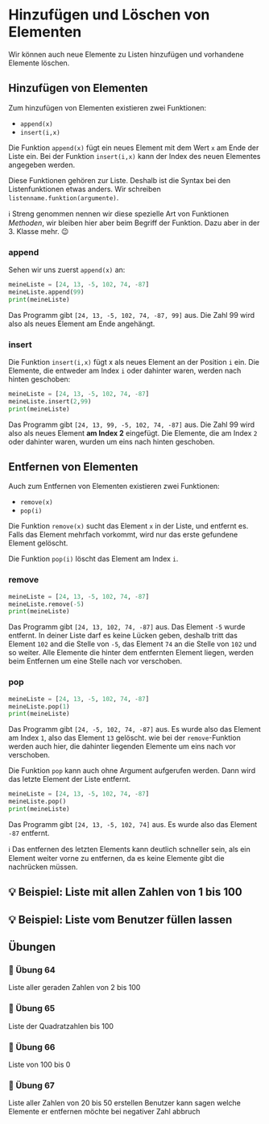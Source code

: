 # Hinzufügen und Löschen von Elementen

Wir können auch neue Elemente zu Listen hinzufügen
und vorhandene Elemente löschen.

## Hinzufügen von Elementen

Zum hinzufügen von Elementen existieren zwei Funktionen:

* `append(x)`
* `insert(i,x)`

Die Funktion `append(x)` fügt ein neues Element mit dem Wert
`x` am Ende der Liste ein. Bei der Funktion 
`insert(i,x)` kann der Index des neuen Elementes angegeben werden.

Diese Funktionen gehören zur Liste.
Deshalb ist die Syntax bei den Listenfunktionen etwas anders.
Wir schreiben `listenname.funktion(argumente)`.

ℹ️ Streng genommen nennen wir diese spezielle Art von
Funktionen *Methoden*, wir bleiben hier aber beim Begriff der Funktion.
Dazu aber in der 3. Klasse mehr. 😉 

### append

Sehen wir uns zuerst `append(x)` an:
```python
meineListe = [24, 13, -5, 102, 74, -87]
meineListe.append(99)
print(meineListe)
```
Das Programm gibt `[24, 13, -5, 102, 74, -87, 99]` aus.
Die Zahl 99 wird also als neues Element am Ende angehängt.

### insert

Die Funktion `insert(i,x)` fügt x als neues Element
an der Position `i` ein. Die Elemente,
die entweder am Index `i` oder dahinter waren,
werden nach hinten geschoben:

```python
meineListe = [24, 13, -5, 102, 74, -87]
meineListe.insert(2,99)
print(meineListe)
```

Das Programm gibt `[24, 13, 99, -5, 102, 74, -87]` aus.
Die Zahl 99 wird also als neues Element **am Index 2** eingefügt.
Die Elemente, die am Index `2` oder dahinter waren,
wurden um eins nach hinten geschoben.

## Entfernen von Elementen

Auch zum Entfernen von Elementen existieren zwei Funktionen:

* `remove(x)`
* `pop(i)`

Die Funktion `remove(x)` sucht das Element `x` in der Liste,
und entfernt es. Falls das Element mehrfach vorkommt,
wird nur das erste gefundene Element gelöscht.

Die Funktion `pop(i)` löscht das Element am Index `i`.

### remove

```python
meineListe = [24, 13, -5, 102, 74, -87]
meineListe.remove(-5)
print(meineListe)
```

Das Programm gibt `[24, 13, 102, 74, -87]` aus.
Das Element `-5` wurde entfernt.
In deiner Liste darf es keine Lücken geben,
deshalb tritt das Element `102` and die Stelle von `-5`,
das Element `74` an die Stelle von `102` und so weiter.
Alle Elemente die hinter dem entfernten Element liegen,
werden beim Entfernen um eine Stelle nach vor verschoben.

### pop

```python
meineListe = [24, 13, -5, 102, 74, -87]
meineListe.pop(1)
print(meineListe)
```

Das Programm gibt `[24, -5, 102, 74, -87]` aus.
Es wurde also das Element am Index `1`,
also das Element `13` gelöscht.
wie bei der `remove`-Funktion werden auch hier,
die dahinter liegenden Elemente um eins nach
vor verschoben.


Die Funktion `pop` kann auch ohne Argument aufgerufen werden.
Dann wird das letzte Element der Liste entfernt.

```python
meineListe = [24, 13, -5, 102, 74, -87]
meineListe.pop()
print(meineListe)
```

Das Programm gibt `[24, 13, -5, 102, 74]` aus.
Es wurde also das Element `-87` entfernt.

ℹ️ Das entfernen des letzten Elements kann deutlich schneller sein,
als ein Element weiter vorne zu entfernen,
da es keine Elemente gibt die nachrücken müssen.

## 💡 Beispiel: Liste mit allen Zahlen von 1 bis 100


## 💡 Beispiel: Liste vom Benutzer füllen lassen




## Übungen

### 📝 Übung 64
Liste aller geraden Zahlen von 2 bis 100

### 📝 Übung 65
Liste der Quadratzahlen bis 100


### 📝 Übung 66
Liste von 100 bis 0


### 📝 Übung 67
Liste aller Zahlen von 20 bis 50 erstellen
Benutzer kann sagen welche Elemente er entfernen möchte
bei negativer Zahl abbruch













